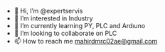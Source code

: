 - 👋 Hi, I’m @expertservis
- 👀 I’m interested in Industry
- 🌱 I’m currently learning PY, PLC and  Ardıuno
- 💞️ I’m looking to collaborate on PLC
- 📫 How to reach me mahirdmrc02ae@gmail.com

<!---
expertservis/expertservis is a ✨ special ✨ repository because its `README.md` (this file) appears on your GitHub profile.
You can click the Preview link to take a look at your changes.
--->
